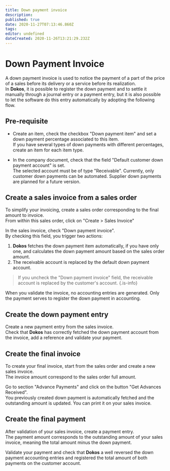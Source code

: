 ```yaml
---
title: Down payment invoice
description: 
published: true
date: 2020-11-27T07:13:46.860Z
tags: 
editor: undefined
dateCreated: 2020-11-26T13:21:29.232Z
---
```


# Down Payment Invoice

A down payment invoice is used to notice the payment of a part of the price of a sales before its delivery or a service before its realization.  
In __Dokos__, it is possible to register the down payment and to settle it manually through a journal entry or a payment entry, but it is also possible to let the software do this entry automatically by adopting the following flow.  


## Pre-requisite

- Create an item, check the checkbox "Down payment item" and set a down payment percentage associated to this item.  
If you have several types of down payments with different percentages, create an item for each item type.  

- In the company document, check that the field "Default customer down payment account" is set.  
The selected account must be of type "Receivable".
Currently, only customer down payments can be automated. Supplier down payments are planned for a future version.  

## Create a sales invoice from a sales order

To simplify your invoicing, create a sales order corresponding to the final amount to invoice.  
From within this sales order, click on "Create > Sales Invoice"  

In the sales invoice, check "Down payment invoice".  
By checking this field, you trigger two actions:  

1. __Dokos__ fetches the down payment item automatically, if you have only one, and calculates the down payment amount based on the sales order amount.  
2. The receivable account is replaced by the default down payment account.  

> If you uncheck the "Down payment invoice" field, the receivable account is replaced by the customer's account.
{.is-info}


When you validate the invoice, no accounting entries are generated. Only the payment serves to register the down payment in accounting.  

## Create the down payment entry

Create a new payment entry from the sales invoice.  
Check that __Dokos__ has correctly fetched the down payment account from the invoice, add a reference and validate your payment.  

## Create the final invoice

To create your final invoice, start from the sales order and create a new sales invoice.  
The invoice amount correspond to the sales order full amount.  

Go to section "Advance Payments" and click on the button "Get Advances Received".  
You previously created down payment is automatically fetched and the outstanding amount is updated. You can print it on your sales invoice.  

## Create the final payment

After validation of your sales invoice, create a payment entry.  
The payment amount corresponds to the outstanding amount of your sales invoice, meaning the total amount minus the down payment.  

Validate your payment and check that __Dokos__ a well reversed the down payment accounting entries and registered the total amount of both payments on the customer account.  
